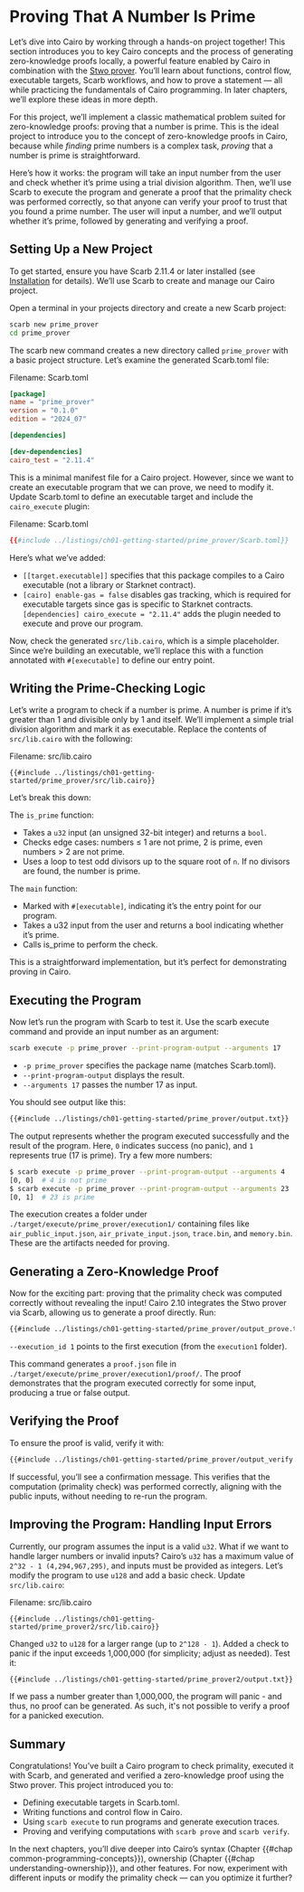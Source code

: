 # Proving That A Number Is Prime

Let’s dive into Cairo by working through a hands-on project together! This section introduces you to key Cairo concepts and the process of generating zero-knowledge proofs locally, a powerful feature enabled by Cairo in combination with the [Stwo prover][stwo]. You’ll learn about functions, control flow, executable targets, Scarb workflows, and how to prove a statement — all while practicing the fundamentals of Cairo programming. In later chapters, we’ll explore these ideas in more depth.

For this project, we’ll implement a classic mathematical problem suited for zero-knowledge proofs: proving that a number is prime. This is the ideal project to introduce you to the concept of zero-knowledge proofs in Cairo, because while _finding_ prime numbers is a complex task, _proving_ that a number is prime is straightforward.

Here’s how it works: the program will take an input number from the user and check whether it’s prime using a trial division algorithm. Then, we’ll use Scarb to execute the program and generate a proof that the primality check was performed correctly, so that anyone can verify your proof to trust that you found a prime number. The user will input a number, and we’ll output whether it’s prime, followed by generating and verifying a proof.

## Setting Up a New Project

To get started, ensure you have Scarb 2.11.4 or later installed (see [Installation][installation] for details). We’ll use Scarb to create and manage our Cairo project.

Open a terminal in your projects directory and create a new Scarb project:

```bash
scarb new prime_prover
cd prime_prover
```

The scarb new command creates a new directory called `prime_prover` with a basic project structure. Let’s examine the generated Scarb.toml file:

<span class="filename">Filename: Scarb.toml</span>

```toml
[package]
name = "prime_prover"
version = "0.1.0"
edition = "2024_07"

[dependencies]

[dev-dependencies]
cairo_test = "2.11.4"
```

This is a minimal manifest file for a Cairo project. However, since we want to create an executable program that we can prove, we need to modify it. Update Scarb.toml to define an executable target and include the `cairo_execute` plugin:

<span class="filename">Filename: Scarb.toml</span>

```toml
{{#include ../listings/ch01-getting-started/prime_prover/Scarb.toml}}
```

Here’s what we’ve added:

- `[[target.executable]]` specifies that this package compiles to a Cairo executable (not a library or Starknet contract).
- `[cairo] enable-gas = false` disables gas tracking, which is required for executable targets since gas is specific to Starknet contracts.
  `[dependencies] cairo_execute = "2.11.4"` adds the plugin needed to execute and prove our program.

Now, check the generated `src/lib.cairo`, which is a simple placeholder. Since we’re building an executable, we’ll replace this with a function annotated with `#[executable]` to define our entry point.

## Writing the Prime-Checking Logic

Let’s write a program to check if a number is prime. A number is prime if it’s greater than 1 and divisible only by 1 and itself. We’ll implement a simple trial division algorithm and mark it as executable. Replace the contents of `src/lib.cairo` with the following:

<span class="filename">Filename: src/lib.cairo</span>

```cairo
{{#include ../listings/ch01-getting-started/prime_prover/src/lib.cairo}}
```

Let’s break this down:

The `is_prime` function:

- Takes a `u32` input (an unsigned 32-bit integer) and returns a `bool`.
- Checks edge cases: numbers ≤ 1 are not prime, 2 is prime, even numbers > 2 are not prime.
- Uses a loop to test odd divisors up to the square root of `n`. If no divisors are found, the number is prime.

The `main` function:

- Marked with `#[executable]`, indicating it’s the entry point for our program.
- Takes a u32 input from the user and returns a bool indicating whether it’s prime.
- Calls is_prime to perform the check.

This is a straightforward implementation, but it’s perfect for demonstrating proving in Cairo.

## Executing the Program

Now let’s run the program with Scarb to test it. Use the scarb execute command and provide an input number as an argument:

```bash
scarb execute -p prime_prover --print-program-output --arguments 17
```

- `-p prime_prover` specifies the package name (matches Scarb.toml).
- `--print-program-output` displays the result.
- `--arguments 17` passes the number 17 as input.

You should see output like this:

```bash
{{#include ../listings/ch01-getting-started/prime_prover/output.txt}}
```

The output represents whether the program executed successfully and the result of the program. Here, `0` indicates success (no panic), and `1` represents true (17 is prime). Try a few more numbers:

```bash
$ scarb execute -p prime_prover --print-program-output --arguments 4
[0, 0]  # 4 is not prime
$ scarb execute -p prime_prover --print-program-output --arguments 23
[0, 1]  # 23 is prime
```

The execution creates a folder under `./target/execute/prime_prover/execution1/` containing files like `air_public_input.json`, `air_private_input.json`, `trace.bin`, and `memory.bin`. These are the artifacts needed for proving.

## Generating a Zero-Knowledge Proof

Now for the exciting part: proving that the primality check was computed correctly without revealing the input! Cairo 2.10 integrates the Stwo prover via Scarb, allowing us to generate a proof directly. Run:

```bash
{{#include ../listings/ch01-getting-started/prime_prover/output_prove.txt}}
```

`--execution_id 1` points to the first execution (from the `execution1` folder).

This command generates a `proof.json` file in `./target/execute/prime_prover/execution1/proof/`. The proof demonstrates that the program executed correctly for some input, producing a true or false output.

## Verifying the Proof

To ensure the proof is valid, verify it with:

```bash
{{#include ../listings/ch01-getting-started/prime_prover/output_verify.txt}}
```

If successful, you’ll see a confirmation message. This verifies that the computation (primality check) was performed correctly, aligning with the public inputs, without needing to re-run the program.

## Improving the Program: Handling Input Errors

Currently, our program assumes the input is a valid `u32`. What if we want to handle larger numbers or invalid inputs? Cairo’s `u32` has a maximum value of `2^32 - 1 (4,294,967,295)`, and inputs must be provided as integers. Let’s modify the program to use `u128` and add a basic check. Update `src/lib.cairo`:

<span class="filename">Filename: src/lib.cairo</span>

```cairo
{{#include ../listings/ch01-getting-started/prime_prover2/src/lib.cairo}}
```

Changed `u32` to `u128` for a larger range (up to `2^128 - 1`).
Added a check to panic if the input exceeds 1,000,000 (for simplicity; adjust as needed).
Test it:

```bash
{{#include ../listings/ch01-getting-started/prime_prover2/output.txt}}
```

If we pass a number greater than 1,000,000, the program will panic - and thus, no proof can be generated. As such, it's not possible to verify a proof for a panicked execution.

## Summary

Congratulations! You’ve built a Cairo program to check primality, executed it with Scarb, and generated and verified a zero-knowledge proof using the Stwo prover. This project introduced you to:

- Defining executable targets in Scarb.toml.
- Writing functions and control flow in Cairo.
- Using `scarb execute` to run programs and generate execution traces.
- Proving and verifying computations with `scarb prove` and `scarb verify`.

In the next chapters, you’ll dive deeper into Cairo’s syntax (Chapter {{#chap common-programming-concepts}}), ownership (Chapter {{#chap understanding-ownership}}), and other features. For now, experiment with different inputs or modify the primality check — can you optimize it further?

[installation]: ./ch01-01-installation.md
[stwo]: https://github.com/starkware-libs/stwo
